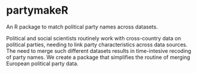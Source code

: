 # partymakeR
An R package to match political party names across datasets.

Political and social scientists routinely work with cross-country data on political parties, needing to link party characteristics across data sources. 
The need to merge such different datasets results in time-intesive recoding of party names. We create a package that simplifies the routine of merging European political party data.
